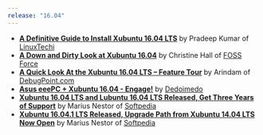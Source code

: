 ```yaml
---
release: "16.04"
---
```


- **[A Definitive Guide to Install Xubuntu 16.04 LTS](http://www.linuxtechi.com/definitive-guide-to-install-xubuntu-16-04-lts/)** by Pradeep Kumar of [LinuxTechi](http://www.linuxtechi.com/)
- **[A Down and Dirty Look at Xubuntu 16.04](http://fossforce.com/2016/05/down-dirty-look-xubuntu-16-04/)** by Christine Hall of [FOSS Force](http://fossforce.com/)
- **[A Quick Look At the Xubuntu 16.04 LTS – Feature Tour](http://www.debugpoint.com/2016/05/a-quick-look-at-the-xubuntu-16-04-lts-feature-tour/)** by Arindam of [DebugPoint.com](http://www.debugpoint.com/)
- **[Asus eeePC + Xubuntu 16.04 - Engage!](http://www.dedoimedo.com/computers/eeepc-xerus.html)** by [Dedoimedo](http://www.dedoimedo.com/)
- **[Xubuntu 16.04 LTS and Lubuntu 16.04 LTS Released, Get Three Years of Support](http://news.softpedia.com/news/xubuntu-16-04-lts-and-lubuntu-16-04-lts-released-get-three-years-of-support-503348.shtml)** by Marius Nestor of [Softpedia](http://www.softpedia.com/)
- **[Xubuntu 16.04.1 LTS Released, Upgrade Path from Xubuntu 14.04 LTS Now Open](http://news.softpedia.com/news/xubuntu-16-04-1-lts-released-upgrade-path-from-xubuntu-14-04-lts-now-open-506582.shtml)** by Marius Nestor of [Softpedia](http://www.softpedia.com/)
